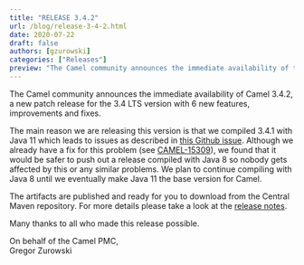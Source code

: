 ```yaml
---
title: "RELEASE 3.4.2"
url: /blog/release-3-4-2.html
date: 2020-07-22
draft: false
authors: [gzurowski]
categories: ["Releases"]
preview: "The Camel community announces the immediate availability of the new Camel 3.4.2 patch release"
---
```



The Camel community announces the immediate availability of Camel 3.4.2, a new patch release for the 3.4 LTS version with 6 new features, improvements and fixes.

The main reason we are releasing this version is that we compiled 3.4.1 with Java 11 which leads to issues as described in [this Github issue](https://github.com/eclipse/jetty.project/issues/3244).
Although we already have a fix for this problem (see [CAMEL-15309](https://issues.apache.org/jira/browse/CAMEL-15309)), we found that it would be safer to push out a release compiled with Java 8 so nobody gets affected by this or any similar problems. We plan to continue compiling with Java 8 until we eventually make Java 11 the base version for Camel.

The artifacts are published and ready for you to download from the Central Maven repository. For more details please take a look at the [release notes](/releases/release-3.4.2/).

Many thanks to all who made this release possible.

On behalf of the Camel PMC,  
Gregor Zurowski
